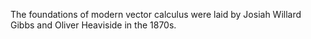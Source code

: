 The foundations of modern vector calculus were laid by Josiah Willard Gibbs and Oliver Heaviside in the 1870s.